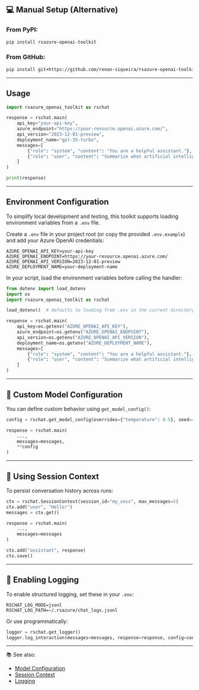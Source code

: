 ## 💻 Manual Setup (Alternative)

### From PyPI:
```bash
pip install rsazure-openai-toolkit
```

### From GitHub:
```bash
pip install git+https://github.com/renan-siqueira/rsazure-openai-toolkit
```
___

## Usage

```python
import rsazure_openai_toolkit as rschat

response = rschat.main(
    api_key="your-api-key",
    azure_endpoint="https://your-resource.openai.azure.com/",
    api_version="2023-12-01-preview",
    deployment_name="gpt-35-turbo",
    messages=[
        {"role": "system", "content": "You are a helpful assistant."},
        {"role": "user", "content": "Summarize what artificial intelligence is."}
    ]
)

print(response)
```
___

## Environment Configuration

To simplify local development and testing, this toolkit supports loading environment variables from a `.env` file.

Create a `.env` file in your project root (or copy the provided `.env.example`) and add your Azure OpenAI credentials:

```env
AZURE_OPENAI_API_KEY=your-api-key
AZURE_OPENAI_ENDPOINT=https://your-resource.openai.azure.com/
AZURE_OPENAI_API_VERSION=2023-12-01-preview
AZURE_DEPLOYMENT_NAME=your-deployment-name
```

In your script, load the environment variables before calling the handler:

```python
from dotenv import load_dotenv
import os
import rsazure_openai_toolkit as rschat

load_dotenv()  # defaults to loading from .env in the current directory

response = rschat.main(
    api_key=os.getenv("AZURE_OPENAI_API_KEY"),
    azure_endpoint=os.getenv("AZURE_OPENAI_ENDPOINT"),
    api_version=os.getenv("AZURE_OPENAI_API_VERSION"),
    deployment_name=os.getenv("AZURE_DEPLOYMENT_NAME"),
    messages=[
        {"role": "system", "content": "You are a helpful assistant."},
        {"role": "user", "content": "Summarize what artificial intelligence is."}
    ]
)
```

___

## 🔧 Custom Model Configuration

You can define custom behavior using `get_model_config()`:

```python
config = rschat.get_model_config(overrides={"temperature": 0.5}, seed=42)

response = rschat.main(
    ...,
    messages=messages,
    **config
)
```

___

## 🧠 Using Session Context

To persist conversation history across runs:

```python
ctx = rschat.SessionContext(session_id="my_sess", max_messages=5)
ctx.add("user", "Hello!")
messages = ctx.get()

response = rschat.main(
    ...,
    messages=messages
)

ctx.add("assistant", response)
ctx.save()
```

___

## 📝 Enabling Logging

To enable structured logging, set these in your `.env`:

```env
RSCHAT_LOG_MODE=jsonl
RSCHAT_LOG_PATH=~/.rsazure/chat_logs.jsonl
```

Or use programmatically:

```python
logger = rschat.get_logger()
logger.log_interaction(messages=messages, response=response, config=config)
```

___

📚 See also:
- [Model Configuration](https://github.com/renan-siqueira/rsazure-openai-toolkit/blob/main/docs/config.md)
- [Session Context](https://github.com/renan-siqueira/rsazure-openai-toolkit/blob/main/docs/session_context.md)
- [Logging](https://github.com/renan-siqueira/rsazure-openai-toolkit/blob/main/docs/logging.md)